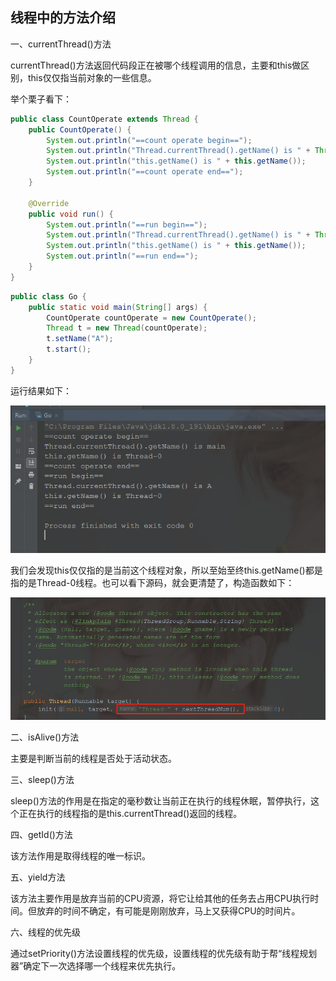 ## 线程中的方法介绍

一、currentThread()方法

currentThread()方法返回代码段正在被哪个线程调用的信息，主要和this做区别，this仅仅指当前对象的一些信息。

举个栗子看下：

```java
public class CountOperate extends Thread {
    public CountOperate() {
        System.out.println("==count operate begin==");
        System.out.println("Thread.currentThread().getName() is " + Thread.currentThread().getName());
        System.out.println("this.getName() is " + this.getName());
        System.out.println("==count operate end==");
    }

    @Override
    public void run() {
        System.out.println("==run begin==");
        System.out.println("Thread.currentThread().getName() is " + Thread.currentThread().getName());
        System.out.println("this.getName() is " + this.getName());
        System.out.println("==run end==");
    }
}
```

```java
public class Go {
    public static void main(String[] args) {
        CountOperate countOperate = new CountOperate();
        Thread t = new Thread(countOperate);
        t.setName("A");
        t.start();
    }
}
```

运行结果如下：

![1556453824605](image\1556453824605.png)

我们会发现this仅仅指的是当前这个线程对象，所以至始至终this.getName()都是指的是Thread-0线程。也可以看下源码，就会更清楚了，构造函数如下：

![1556454100693](image\1556454100693.png)

二、isAlive()方法

主要是判断当前的线程是否处于活动状态。

三、sleep()方法

sleep()方法的作用是在指定的毫秒数让当前正在执行的线程休眠，暂停执行，这个正在执行的线程指的是this.currentThread()返回的线程。

四、getId()方法

该方法作用是取得线程的唯一标识。

五、yield方法

该方法主要作用是放弃当前的CPU资源，将它让给其他的任务去占用CPU执行时间。但放弃的时间不确定，有可能是刚刚放弃，马上又获得CPU的时间片。

六、线程的优先级

通过setPriority()方法设置线程的优先级，设置线程的优先级有助于帮“线程规划器”确定下一次选择哪一个线程来优先执行。